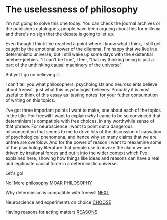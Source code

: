 # The uselessness of philosophy

I'm not going to solve this one today. You can check the journal archives or the publishers catalogues, people have been arguing about this for millenia and there's no sign that the debate is going to let up. 

Even though I think I've reached a point where I know what I think, I still get caught by the emotional power of the dilemma. I'm happy that we live in a deterministic universe, but I still wake up some days with the existential heebee-jeebies. "It can't be true", I feel, "that my thinking being is just a part of the unthinking causal machinery of the universe".

But yet I go on believing it.

I can't tell you what philosophers, psychologists and neuroscients believe about freewill, just what this psychologist believes. Probably it is most useful to think of this essay as 'tasting notes' for your futher consumption of writing on this topics. 

I've got three important points I want to make, one about each of the topics in the title. For freewill I want to explain *why* I came to be so convinced that determinism is compatible with free choices, in any worthwhile sense of that phrase. For neuroscience I want to point out a dangerous misconception that seems to me to drive lots of the discussion of causation of psychological phenomena, and hence why so many claims that we are unfree are overblow. And for the power of reason I want to reexamine some of the psychology literature that people use to invoke the claim we are driven by  irrational forces and put it into the wider context which I've explained here, showing how things like ideas and reasons can have a real and legitimate causal force in a deterministic universe. 

Let's go!

No! More philosophy [MOAR PHILOSOPHY](https://twitter.com/intent/tweet?text=@ChoiceEngine%20MOAR%20PHILOSOPHY)

Why determinism is compatible with freewill [NEXT](https://twitter.com/intent/tweet?text=@ChoiceEngine%20NEXT)

Neuroscience and experiments on choice [CHOOSE](https://twitter.com/intent/tweet?text=@ChoiceEngine%20CHOOSE)

Having reasons for acting matters [REASONS](https://twitter.com/intent/tweet?text=@ChoiceEngine%20REASONS)
